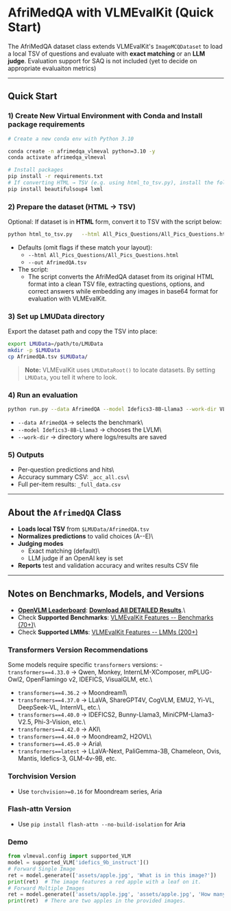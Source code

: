 # AfriMedQA with VLMEvalKit (Quick Start)

The AfriMedQA dataset class extends VLMEvalKit's `ImageMCQDataset` to load a local TSV of questions and
evaluate with **exact matching** or an **LLM judge**. Evaluation support for SAQ is not included (yet to decide on appropriate evaluaiton metrics) 

------------------------------------------------------------------------

## Quick Start

### 1) Create New Virtual Environment with Conda and Install package requirements

``` bash
# Create a new conda env with Python 3.10

conda create -n afrimedqa_vlmeval python=3.10 -y
conda activate afrimedqa_vlmeval

# Install packages
pip install -r requirements.txt
# If converting HTML → TSV (e.g. using html_to_tsv.py), install the following packages:
pip install beautifulsoup4 lxml
```

### 2) Prepare the dataset (HTML → TSV)

Optional: If dataset is in **HTML** form, convert it to TSV with the
script below:

``` bash
python html_to_tsv.py   --html All_Pics_Questions/All_Pics_Questions.html   --out AfrimedQA.tsv
```

-   Defaults (omit flags if these match your layout):
    -   `--html All_Pics_Questions/All_Pics_Questions.html`
    -   `--out AfrimedQA.tsv`
-   The script:
    -   The script converts the AfriMedQA dataset from its original HTML format into a clean TSV file, extracting questions, options, and correct answers while embedding any images in base64 format for evaluation with VLMEvalKit.


### 3) Set up LMUData directory

Export the dataset path and copy the TSV into place:

``` bash
export LMUData=/path/to/LMUData     
mkdir -p $LMUData
cp AfrimedQA.tsv $LMUData/
```

> **Note:** VLMEvalKit uses `LMUDataRoot()` to locate datasets. By
> setting `LMUData`, you tell it where to look.

### 4) Run an evaluation

``` bash
python run.py --data AfrimedQA --model Idefics3-8B-Llama3 --work-dir VLMEvalKit/results
```

-   `--data AfrimedQA` → selects the benchmark\
-   `--model Idefics3-8B-Llama3` → chooses the LVLM\
-   `--work-dir` → directory where logs/results are saved

### 5) Outputs

-   Per-question predictions and hits\
-   Accuracy summary CSV: `_acc_all.csv`\
-   Full per-item results: `_full_data.csv`

------------------------------------------------------------------------

## About the `AfrimedQA` Class

-   **Loads local TSV** from `$LMUData/AfrimedQA.tsv` 
-   **Normalizes predictions** to valid choices (A--E)\
-   **Judging modes**
    -   Exact matching (default)\
    -   LLM judge if an OpenAI key is set
-   **Reports**  test and validation accuracy and writes results CSV file

------------------------------------------------------------------------

## Notes on Benchmarks, Models, and Versions

-   [**OpenVLM
    Leaderboard**](https://huggingface.co/spaces/opencompass/open_vlm_leaderboard):
    [**Download All DETAILED
    Results**](http://opencompass.openxlab.space/assets/OpenVLM.json).\
-   Check **Supported Benchmarks**: [VLMEvalKit Features -- Benchmarks
    (70+)](https://aicarrier.feishu.cn/wiki/Qp7wwSzQ9iK1Y6kNUJVcr6zTnPe?table=tblsdEpLieDoCxtb)\
-   Check **Supported LMMs**: [VLMEvalKit Features -- LMMs
    (200+)](https://aicarrier.feishu.cn/wiki/Qp7wwSzQ9iK1Y6kNUJVcr6zTnPe?table=tblsdEpLieDoCxtb)

### Transformers Version Recommendations

Some models require specific `transformers` versions: -
`transformers==4.33.0` → Qwen, Monkey, InternLM-XComposer, mPLUG-Owl2,
OpenFlamingo v2, IDEFICS, VisualGLM, etc.\
- `transformers==4.36.2` → Moondream1\
- `transformers==4.37.0` → LLaVA, ShareGPT4V, CogVLM, EMU2, Yi-VL,
DeepSeek-VL, InternVL, etc.\
- `transformers==4.40.0` → IDEFICS2, Bunny-Llama3, MiniCPM-Llama3-V2.5,
Phi-3-Vision, etc.\
- `transformers==4.42.0` → AKI\
- `transformers==4.44.0` → Moondream2, H2OVL\
- `transformers==4.45.0` → Aria\
- `transformers==latest` → LLaVA-Next, PaliGemma-3B, Chameleon, Ovis,
Mantis, Idefics-3, GLM-4v-9B, etc.

### Torchvision Version

-   Use `torchvision>=0.16` for Moondream series, Aria

### Flash-attn Version

-   Use `pip install flash-attn --no-build-isolation` for Aria

### Demo

``` python
from vlmeval.config import supported_VLM
model = supported_VLM['idefics_9b_instruct']()
# Forward Single Image
ret = model.generate(['assets/apple.jpg', 'What is in this image?'])
print(ret)  # The image features a red apple with a leaf on it.
# Forward Multiple Images
ret = model.generate(['assets/apple.jpg', 'assets/apple.jpg', 'How many apples are there in the provided images?'])
print(ret)  # There are two apples in the provided images.
```

